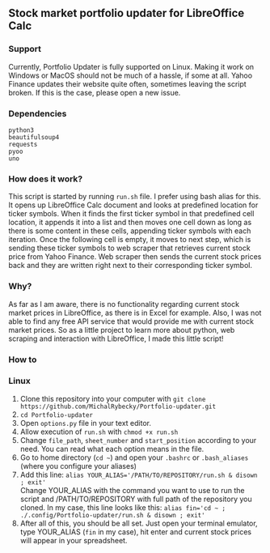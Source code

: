 ## Stock market portfolio updater for LibreOffice Calc
### Support
Currently, Portfolio Updater is fully supported on Linux.
Making it work on Windows or MacOS should not be much of a hassle, if some at all.
Yahoo Finance updates their website quite often, sometimes leaving the script broken.
If this is the case, please open a new issue.
### Dependencies
`python3` <br />
`beautifulsoup4` <br />
`requests` <br />
`pyoo` <br />
`uno` <br />
### How does it work?
This script is started by running `run.sh` file. I prefer using bash alias for this. 
It opens up LibreOffice Calc document and looks at predefined location for ticker symbols.
When it finds the first ticker symbol in that predefined cell location, it appends it into a list and then moves one cell down as long as there is some content in these cells, appending ticker symbols with each iteration.
Once the following cell is empty, it moves to next step, which is sending these ticker symbols to web scraper that retrieves current stock price from Yahoo Finance.
Web scraper then sends the current stock prices back and they are written right next to their corresponding ticker symbol.
### Why?
As far as I am aware, there is no functionality regarding current stock market prices in LibreOffice, as there is in Excel for example.
Also, I was not able to find any free API service that would provide me with current stock market prices.
So as a little project to learn more about python, web scraping and interaction with LibreOffice, I made this little script!
### How to
### Linux
1. Clone this repository into your computer with `git clone https://github.com/MichalRybecky/Portfolio-updater.git`
2. `cd Portfolio-updater`
3. Open `options.py` file in your text editor.
4. Allow execution of `run.sh` with `chmod +x run.sh`
5. Change `file_path`, `sheet_number` and `start_position` according to your need. You can read what each option means in the file.
6. Go to home directory (`cd ~`) and open your `.bashrc` or `.bash_aliases` (where you configure your aliases)
7. Add this line: `alias YOUR_ALIAS='/PATH/TO/REPOSITORY/run.sh & disown ; exit'` <br />
Change YOUR_ALIAS with the command you want to use to run the script and /PATH/TO/REPOSITORY with full path of the repository you cloned.
In my case, this line looks like this: `alias fin='cd ~ ; ./.config/Portfolio-updater/run.sh & disown ; exit'`
8. After all of this, you should be all set. Just open your terminal emulator, type YOUR_ALIAS (`fin` in my case), hit enter and current stock prices will appear in your spreadsheet.
